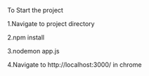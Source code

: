 To Start the project

1.Navigate to project directory

2.npm install

3.nodemon app.js

4.Navigate to http://localhost:3000/ in chrome

